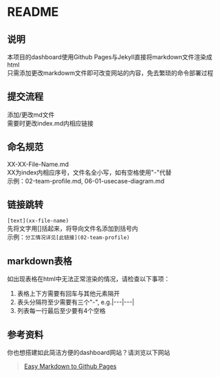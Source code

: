 # README  
## 说明
本项目的dashboard使用Github Pages与Jekyll直接将markdown文件渲染成html    
只需添加更改markdowm文件即可改变网站的内容，免去繁琐的命令部署过程  

## 提交流程
添加/更改md文件  
需要时更改index.md内相应链接  

## 命名规范
XX-XX-File-Name.md  
XX为index内相应序号，文件名全小写，如有空格使用"-"代替  
示例：02-team-profile.md, 06-01-usecase-diagram.md  

## 链接跳转
```[text](xx-file-name)```  
先将文字用[]括起来，将导向文件名添加到括号内  
示例：```分工情况详见[此链接](02-team-profile)```  

## markdown表格
如出现表格在html中无法正常渲染的情况，请检查以下事项：  
1. 表格上下方需要有回车与其他元素隔开  
2. 表头分隔符至少需要有三个"-", e.g.|---|---|  
3. 列表每一行最后至少要有4个空格  

## 参考资料
你也想搭建如此简洁方便的dashboard网站？请浏览以下网站  
> [Easy Markdown to Github Pages](https://nicolas-van.github.io/easy-markdown-to-github-pages/)



